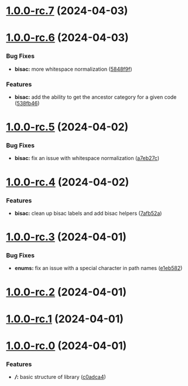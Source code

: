 # [1.0.0-rc.7](https://github.com/5-stones/onix/compare/v1.0.0-rc.6...v1.0.0-rc.7) (2024-04-03)



# [1.0.0-rc.6](https://github.com/5-stones/onix/compare/v1.0.0-rc.5...v1.0.0-rc.6) (2024-04-03)


### Bug Fixes

* **bisac:** more whitespace normalization ([5848f9f](https://github.com/5-stones/onix/commit/5848f9f03e0161973f6b53d701f141765c1f1c80))


### Features

* **bisac:** add the ability to get the ancestor category for a given code ([538fb46](https://github.com/5-stones/onix/commit/538fb462451802d06f049c5aed6e9bb253d8823d))



# [1.0.0-rc.5](https://github.com/5-stones/onix/compare/v1.0.0-rc.4...v1.0.0-rc.5) (2024-04-02)


### Bug Fixes

* **bisac:** fix an issue with whitespace normalization ([a7eb27c](https://github.com/5-stones/onix/commit/a7eb27c0d68d329925ab3eeaffe155756254b9cd))



# [1.0.0-rc.4](https://github.com/5-stones/onix/compare/v1.0.0-rc.3...v1.0.0-rc.4) (2024-04-02)


### Features

* **bisac:** clean up bisac labels and add bisac helpers ([7afb52a](https://github.com/5-stones/onix/commit/7afb52a27675da4a9743121cefab4831f5c243da))



# [1.0.0-rc.3](https://github.com/5-stones/onix/compare/v1.0.0-rc.2...v1.0.0-rc.3) (2024-04-01)


### Bug Fixes

* **enums:** fix an issue with a special character in path names ([e1eb582](https://github.com/5-stones/onix/commit/e1eb5823b280f265bb6f717dde4662f22e6cbcd6))



# [1.0.0-rc.2](https://github.com/5-stones/onix/compare/v1.0.0-rc.1...v1.0.0-rc.2) (2024-04-01)



# [1.0.0-rc.1](https://github.com/5-stones/onix/compare/v1.0.0-rc.0...v1.0.0-rc.1) (2024-04-01)



# [1.0.0-rc.0](https://github.com/5-stones/onix/compare/c0adca4decdca08be81595eb8cf2a3ab93c53fef...v1.0.0-rc.0) (2024-04-01)


### Features

* ***/*:** basic structure of library ([c0adca4](https://github.com/5-stones/onix/commit/c0adca4decdca08be81595eb8cf2a3ab93c53fef))



